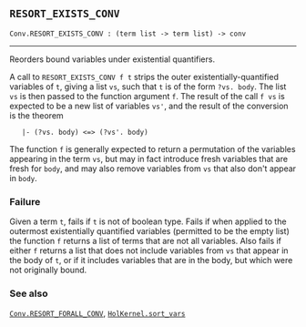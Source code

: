 ## `RESORT_EXISTS_CONV`

``` hol4
Conv.RESORT_EXISTS_CONV : (term list -> term list) -> conv
```

------------------------------------------------------------------------

Reorders bound variables under existential quantifiers.

A call to `RESORT_EXISTS_CONV f t` strips the outer
existentially-quantified variables of `t`, giving a list `vs`, such that
`t` is of the form `?vs. body`. The list `vs` is then passed to the
function argument `f`. The result of the call `f vs` is expected to be a
new list of variables `vs'`, and the result of the conversion is the
theorem

``` hol4
   |- (?vs. body) <=> (?vs'. body)
```

The function `f` is generally expected to return a permutation of the
variables appearing in the term `vs`, but may in fact introduce fresh
variables that are fresh for `body`, and may also remove variables from
`vs` that also don't appear in `body`.

### Failure

Given a term `t`, fails if `t` is not of boolean type. Fails if when
applied to the outermost existentially quantified variables (permitted
to be the empty list) the function `f` returns a list of terms that are
not all variables. Also fails if either `f` returns a list that does not
include variables from `vs` that appear in the body of `t`, or if it
includes variables that are in the body, but which were not originally
bound.

### See also

[`Conv.RESORT_FORALL_CONV`](#Conv.RESORT_FORALL_CONV),
[`HolKernel.sort_vars`](#HolKernel.sort_vars)
